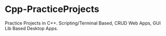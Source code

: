 # Cpp-PracticeProjects
Practice Projects in C++. Scripting/Terminal Based, CRUD Web Apps, GUI Lib Based Desktop Apps.
